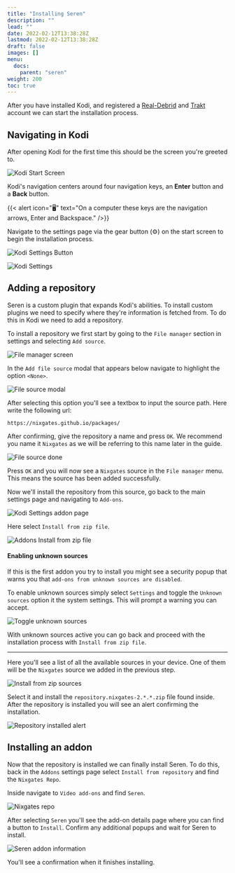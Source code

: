 ```yaml
---
title: "Installing Seren"
description: ""
lead: ""
date: 2022-02-12T13:38:28Z
lastmod: 2022-02-12T13:38:28Z
draft: false
images: []
menu:
  docs:
    parent: "seren"
weight: 200
toc: true
---
```


After you have installed Kodi, and registered a [Real-Debrid](https://real-debrid.com/) and [Trakt](https://trakt.tv/auth/join) account we can start the installation process.

## Navigating in Kodi

After opening Kodi for the first time this should be the screen you're greeted to.

![Kodi Start Screen](kodi-start.png)

Kodi's navigation centers around four navigation keys, an **Enter** button and a **Back** button.

{{< alert icon="🖥" text="On a computer these keys are the navigation arrows, Enter and Backspace." />}}

Navigate to the settings page via the gear button (⚙) on the start screen to begin the installation process.

![Kodi Settings Button](kodi-settings-button.png)

![Kodi Settings](kodi-settings.png)


## Adding a repository

Seren is a custom plugin that expands Kodi's abilities. To install custom plugins we need to specify where they're information is fetched from. To do this in Kodi we need to add a repository.

To install a repository we first start by going to the `File manager` section in settings and selecting `Add source`.

![File manager screen](file-manager-add-source.png)

In the `Add file source` modal that appears below navigate to highlight the option `<None>`.

![File source modal](file-source-none.png)

After selecting this option you'll see a textbox to input the source path. Here write the following url:

```
https://nixgates.github.io/packages/
```

After confirming, give the repository a name and press `OK`. We recommend you name it `Nixgates` as we will be referring to this name later in the guide.

![File source done](file-source-done.png)

Press `OK` and you will now see a `Nixgates` source in the `File manager` menu. This means the source has been added successfully.

Now we'll install the repository from this source, go back to the main settings page and navigating to `Add-ons`.

![Kodi Settings addon page](kodi-settings-addon.png)

Here select `Install from zip file`.

![Addons Install from zip file](addons-install-from-zip.png)

#### Enabling unknown sources

If this is the first addon you try to install you might see a security popup that warns you that `add-ons from unknown sources are disabled`.

To enable unknown sources simply select `Settings` and toggle the `Unknown sources` option it the system settings. This will prompt a warning you can accept.

![Toggle unknown sources](unknown-sources.png)

With unknown sources active you can go back and proceed with the installation process with `Install from zip file`.

___

Here you'll see a list of all the available sources in your device. One of them will be the `Nixgates` source we added in the previous step.

![Install from zip sources](install-from-zip-sources.png)

Select it and install the `repository.nixgates-2.*.*.zip` file found inside. After the repository is installed you will see an alert confirming the installation.

![Repository installed alert](repository-installed-alert.png)

## Installing an addon

Now that the repository is installed we can finally install Seren. To do this, back in the `Addons` settings page select `Install from repository` and find the `Nixgates Repo`.

Inside navigate to `Video add-ons` and find `Seren`.

![Nixgates repo](nixgates-repo.png)

After selecting `Seren` you'll see the add-on details page where you can find a button to `Install`. Confirm any additional popups and wait for Seren to install.

![Seren addon information](seren-info.png)

You'll see a confirmation when it finishes installing.

